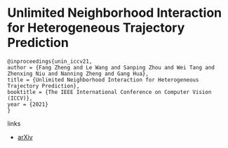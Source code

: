 # Unlimited Neighborhood Interaction for Heterogeneous Trajectory Prediction

```
@inproceedings{unin_iccv21,
author = {Fang Zheng and Le Wang and Sanping Zhou and Wei Tang and Zhenxing Niu and Nanning Zheng and Gang Hua},
title = {Unlimited Neighborhood Interaction for Heterogeneous Trajectory Prediction},
booktitle = {The IEEE International Conference on Computer Vision (ICCV)},
year = {2021}
}
```

links
- [arXiv](https://arxiv.org/abs/2108.00238)
